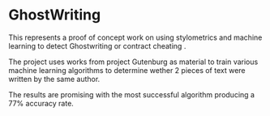 # GhostWriting

This represents a proof of concept work on using stylometrics and machine learning to detect Ghostwriting or contract cheating .

The project uses works from project Gutenburg as material to train various machine learning algorithms to determine wether 2 pieces of text were written by the same author.

The results are promising with the most successful algorithm producing a 77% accuracy rate.
